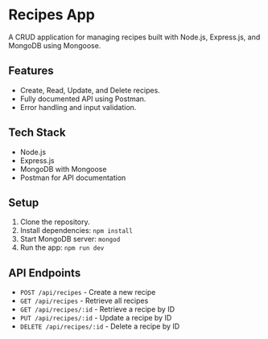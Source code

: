 # Recipes App

A CRUD application for managing recipes built with Node.js, Express.js, and MongoDB using Mongoose.

## Features
- Create, Read, Update, and Delete recipes.
- Fully documented API using Postman.
- Error handling and input validation.

## Tech Stack
- Node.js
- Express.js
- MongoDB with Mongoose
- Postman for API documentation

## Setup
1. Clone the repository.
2. Install dependencies: `npm install`
3. Start MongoDB server: `mongod`
4. Run the app: `npm run dev`

## API Endpoints
- `POST /api/recipes` - Create a new recipe
- `GET /api/recipes` - Retrieve all recipes
- `GET /api/recipes/:id` - Retrieve a recipe by ID
- `PUT /api/recipes/:id` - Update a recipe by ID
- `DELETE /api/recipes/:id` - Delete a recipe by ID
